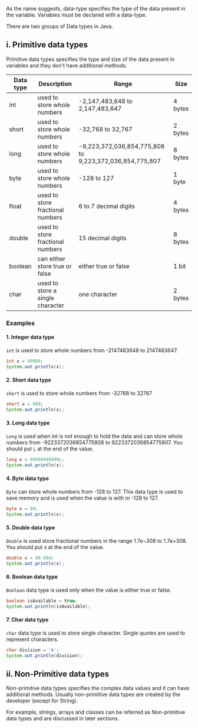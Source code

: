 As the name suggests, data-type specifies the type of the data present in the variable. Variables must be declared with a data-type. 

There are two groups of Data types in Java.

## i. Primitive data types

Primitive data types specifies the type and size of the data present in variables and they don't have additional methods.

| Data type | Description | Range | Size|
|---|---|---|---|
| int| used to store whole numbers|-2,147,483,648 to 2,147,483,647|4 bytes|
|short| used to store whole numbers|-32,768 to 32,767| 2 bytes|
|long| used to store whole numbers|-9,223,372,036,854,775,808 to 9,223,372,036,854,775,807| 8 bytes|
|byte| used to store whole numbers|-128 to 127| 1 byte|
|float| used to store fractional numbers|6 to 7 decimal digits| 4 bytes|
|double| used to store fractional numbers|15 decimal digits| 8 bytes|
|boolean| can either store true or false |either true or false| 1 bit|
|char|used to store a single character|one character|2 bytes|

### Examples

#### 1. Integer data type 

`int` is used to store whole numbers from -2147483648 to 2147483647.

```java
int x = 99999; 
System.out.println(x);
```

#### 2. Short data type 

`short` is used to store whole numbers from -32768 to 32767

```java
short x = 999; 
System.out.println(x);
```

#### 3. Long data type 

`Long` is used when int is not enough to hold the data and can store whole numbers from -9223372036854775808 to 9223372036854775807. You should put `L` at the end of the value.

```java
long x = 99999999999L;
System.out.println(x);
```

#### 4. Byte data type 

`Byte` can store whole numbers from -128 to 127. This data type is used to save memory and is used when the value is with in -128 to 127.

```java
byte x = 99;
System.out.println(x);
```

#### 5. Double data type 

`Double` is used store fractional numbers in the range 1.7e−308 to 1.7e+308. You should put `d` at the end of the value.

```java
double x = 99.99d;
System.out.println(x);
```
#### 6. Boolean data type 

`Boolean` data type is used only when the value is either true or false. 

```java
boolean isAvailable = true;
System.out.println(isAvailable);
```
#### 7. Char data type 

`char` data type is used to store single character. Single quotes are used to represent characters.

```java
char division = 'A';
System.out.println(division);
```

## ii. Non-Primitive data types

Non-primitive data types specifies the complex data values and it can have additional methods. Usually non-primitive data types are created by the developer (except for String).

For example, strings, arrays and classes can be referred as Non-primitive data types and are discussed in later sections.



